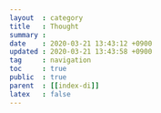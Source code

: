 ```yaml
---
layout  : category
title   : Thought
summary : 
date    : 2020-03-21 13:43:12 +0900
updated : 2020-03-21 13:43:58 +0900
tag     : navigation
toc     : true
public  : true
parent  : [[index-di]]
latex   : false
---
```

